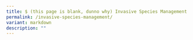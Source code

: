 ```yaml
---
title: $ (this page is blank, dunno why) Invasive Species Management
permalink: /invasive-species-management/
variant: markdown
description: ""
---
```


